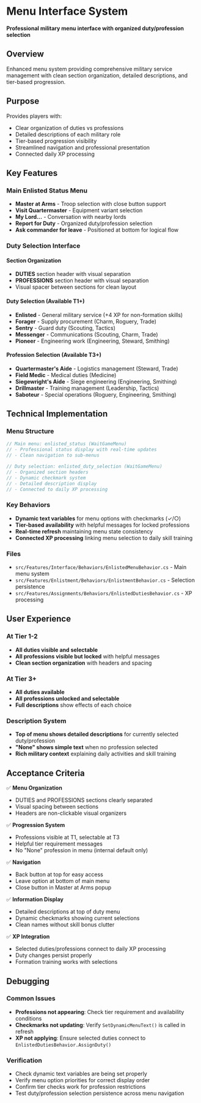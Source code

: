 # Menu Interface System

**Professional military menu interface with organized duty/profession selection**

## Overview

Enhanced menu system providing comprehensive military service management with clean section organization, detailed descriptions, and tier-based progression.

## Purpose

Provides players with:
- Clear organization of duties vs professions
- Detailed descriptions of each military role
- Tier-based progression visibility 
- Streamlined navigation and professional presentation
- Connected daily XP processing

## Key Features

### Main Enlisted Status Menu
- **Master at Arms** - Troop selection with close button support
- **Visit Quartermaster** - Equipment variant selection
- **My Lord...** - Conversation with nearby lords
- **Report for Duty** - Organized duty/profession selection
- **Ask commander for leave** - Positioned at bottom for logical flow

### Duty Selection Interface

#### Section Organization
- **DUTIES** section header with visual separation
- **PROFESSIONS** section header with visual separation  
- Visual spacer between sections for clean layout

#### Duty Selection (Available T1+)
- **Enlisted** - General military service (+4 XP for non-formation skills)
- **Forager** - Supply procurement (Charm, Roguery, Trade)
- **Sentry** - Guard duty (Scouting, Tactics)
- **Messenger** - Communications (Scouting, Charm, Trade)
- **Pioneer** - Engineering work (Engineering, Steward, Smithing)

#### Profession Selection (Available T3+)
- **Quartermaster's Aide** - Logistics management (Steward, Trade)
- **Field Medic** - Medical duties (Medicine)
- **Siegewright's Aide** - Siege engineering (Engineering, Smithing)
- **Drillmaster** - Training management (Leadership, Tactics)
- **Saboteur** - Special operations (Roguery, Engineering, Smithing)

## Technical Implementation

### Menu Structure
```csharp
// Main menu: enlisted_status (WaitGameMenu)
// - Professional status display with real-time updates
// - Clean navigation to sub-menus

// Duty selection: enlisted_duty_selection (WaitGameMenu)  
// - Organized section headers
// - Dynamic checkmark system
// - Detailed description display
// - Connected to daily XP processing
```

### Key Behaviors
- **Dynamic text variables** for menu options with checkmarks (✓/○)
- **Tier-based availability** with helpful messages for locked professions
- **Real-time refresh** maintaining menu state consistency
- **Connected XP processing** linking menu selection to daily skill training

### Files
- `src/Features/Interface/Behaviors/EnlistedMenuBehavior.cs` - Main menu system
- `src/Features/Enlistment/Behaviors/EnlistmentBehavior.cs` - Selection persistence
- `src/Features/Assignments/Behaviors/EnlistedDutiesBehavior.cs` - XP processing

## User Experience

### At Tier 1-2
- **All duties visible and selectable**
- **All professions visible but locked** with helpful messages
- **Clean section organization** with headers and spacing

### At Tier 3+
- **All duties available**
- **All professions unlocked and selectable**
- **Full descriptions** show effects of each choice

### Description System
- **Top of menu shows detailed descriptions** for currently selected duty/profession
- **"None" shows simple text** when no profession selected
- **Rich military context** explaining daily activities and skill training

## Acceptance Criteria

✅ **Menu Organization**
- DUTIES and PROFESSIONS sections clearly separated
- Visual spacing between sections
- Headers are non-clickable visual organizers

✅ **Progression System**
- Professions visible at T1, selectable at T3
- Helpful tier requirement messages
- No "None" profession in menu (internal default only)

✅ **Navigation**
- Back button at top for easy access
- Leave option at bottom of main menu
- Close button in Master at Arms popup

✅ **Information Display**
- Detailed descriptions at top of duty menu
- Dynamic checkmarks showing current selections
- Clean names without skill bonus clutter

✅ **XP Integration**
- Selected duties/professions connect to daily XP processing
- Duty changes persist properly
- Formation training works with selections

## Debugging

### Common Issues
- **Professions not appearing**: Check tier requirement and availability conditions
- **Checkmarks not updating**: Verify `SetDynamicMenuText()` is called in refresh
- **XP not applying**: Ensure selected duties connect to `EnlistedDutiesBehavior.AssignDuty()`

### Verification
- Check dynamic text variables are being set properly
- Verify menu option priorities for correct display order
- Confirm tier checks work for profession restrictions
- Test duty/profession selection persistence across menu navigation
